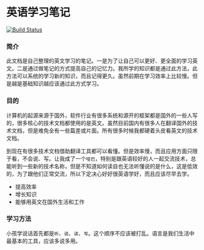 # 英语学习笔记

[![Build Status](https://travis-ci.org/jnotes/english-note.svg?branch=master)](https://travis-ci.org/jnotes/english-note)

### 简介

此文档是自己整理的英文学习的笔记。一是为了让自己可以更好、更全面的学习英文。二是通过做笔记的方式提高自己的记忆力。我所学的知识都是通过此方法，此方法可以系统的学习新的知识，而且记得更久。虽然前期在学习效率上比较慢。但是越是基础知识越应该通过此方式学习。

### 目的

计算机的起源来源于国外，软件行业有很多系统和源开的框架都是国外的一些人写的，很多核心的技术文档都使用的是英文。虽然目前国内有很多人在翻译国外的技术文档，但是难免全有一些篇差或片面。所有很多时候我都硬着头皮看英文的技术文档。

到现在有很多技术文档借助翻译工具都可以看懂。但是效率慢，而且应用方面只限于看，不会说、写。让我成了一个`哑巴`，特别是跟英语较好的人一起交流技术，总能听到一些新的技术名称，但是不知道如何读自也无法听懂说的是什么，这是低效的，为了跟他们正常交流，所以下定决心好好很英语学好，而且应该尽早去学。

- 提高效率
- 增长知识
- 能够用英文在国外生活和工作


### 学习方法

小孩学说话首先都是`听`、`说`、`读`、`写`。这个顺序不应该被打乱。语言是我们生活中最基本的工具，应该多说多用。
